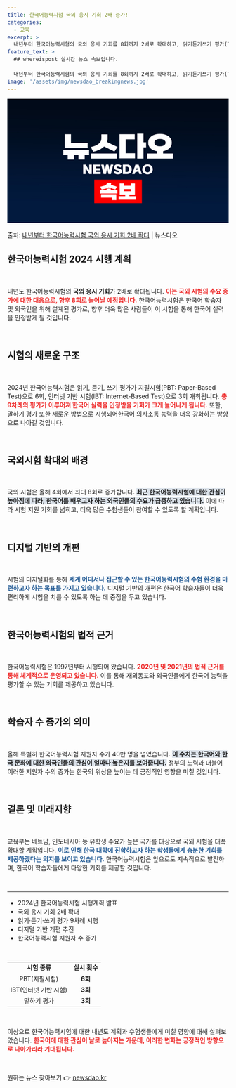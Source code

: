 ```yaml
---
title: 한국어능력시험 국외 응시 기회 2배 증가!
categories:
  - 교육
excerpt: >
  내년부터 한국어능력시험의 국외 응시 기회를 8회까지 2배로 확대하고, 읽기듣기쓰기 평가(TOPIK ⅠⅡ)는 …
feature_text: >
  ## whereispost 실시간 뉴스 속보입니다.

  내년부터 한국어능력시험의 국외 응시 기회를 8회까지 2배로 확대하고, 읽기듣기쓰기 평가(TOPIK ⅠⅡ)는 …
image: '/assets/img/newsdao_breakingnews.jpg'
---
```


![뉴스다오 속보](/assets/img/newsdao_breakingnews.jpg)

<p>출처: <a href="https://newsdao.kr/2137" rel="dofollow">내년부터 한국어능력시험 국외 응시 기회 2배 확대</a> | 뉴스다오</p>

<h2 data-ke-size="size26">한국어능력시험 2024 시행 계획</h2>

<p data-ke-size="size16">&nbsp;</p>

내년도 한국어능력시험의 <b>국외 응시 기회</b>가 2배로 확대됩니다. <b><span style="color: #ee2323;">이는 국외 시험의 수요 증가에 대한 대응으로, 향후 8회로 늘어날 예정입니다.</span></b> 한국어능력시험은 한국어 학습자 및 외국인을 위해 설계된 평가로, 향후 더욱 많은 사람들이 이 시험을 통해 한국어 실력을 인정받게 될 것입니다. 

<p data-ke-size="size16">&nbsp;</p>

<h2 data-ke-size="size26">시험의 새로운 구조</h2>

<p data-ke-size="size16">&nbsp;</p>

2024년 한국어능력시험은 읽기, 듣기, 쓰기 평가가 지필시험(PBT: Paper-Based Test)으로 6회, 인터넷 기반 시험(IBT: Internet-Based Test)으로 3회 개최됩니다. <b><span style="color: #ee2323;">총 9차례의 평가가 이루어져 한국어 실력을 인정받을 기회가 크게 늘어나게 됩니다.</span></b> 또한, 말하기 평가 또한 새로운 방법으로 시행되어한국어 의사소통 능력을 더욱 강화하는 방향으로 나아갈 것입니다.

<p data-ke-size="size16">&nbsp;</p>

<h2 data-ke-size="size26">국외시험 확대의 배경</h2>

<p data-ke-size="size16">&nbsp;</p>

국외 시험은 올해 4회에서 최대 8회로 증가합니다. <b><span style="background-color: #21538527;">최근 한국어능력시험에 대한 관심이 높아짐에 따라, 한국어를 배우고자 하는 외국인들의 수요가 급증하고 있습니다.</span></b> 이에 따라 시험 지원 기회를 넓히고, 더욱 많은 수험생들이 참여할 수 있도록 할 계획입니다.

<p data-ke-size="size16">&nbsp;</p>

<h2 data-ke-size="size26">디지털 기반의 개편</h2>

<p data-ke-size="size16">&nbsp;</p>

시험의 디지털화를 통해 <b><span style="color: #1a5490;">세계 어디서나 접근할 수 있는 한국어능력시험의 수험 환경을 마련하고자 하는 목표를 가지고 있습니다.</span></b> 디지털 기반의 개편은 한국어 학습자들이 더욱 편리하게 시험을 치를 수 있도록 하는 데 중점을 두고 있습니다. 

<p data-ke-size="size16">&nbsp;</p>

<h2 data-ke-size="size26">한국어능력시험의 법적 근거</h2>

<p data-ke-size="size16">&nbsp;</p>

한국어능력시험은 1997년부터 시행되어 왔습니다. <b><span style="color: #ee2323;">2020년 및 2021년의 법적 근거를 통해 체계적으로 운영되고 있습니다.</span></b> 이를 통해 재외동포와 외국인들에게 한국어 능력을 평가할 수 있는 기회를 제공하고 있습니다. 

<p data-ke-size="size16">&nbsp;</p>

<h2 data-ke-size="size26">학습자 수 증가의 의미</h2>

<p data-ke-size="size16">&nbsp;</p>

올해 특별히 한국어능력시험 지원자 수가 40만 명을 넘었습니다. <b><span style="background-color: #21538527;">이 수치는 한국어와 한국 문화에 대한 외국인들의 관심이 얼마나 높은지를 보여줍니다.</span></b> 정부의 노력과 더불어 이러한 지원자 수의 증가는 한국의 위상을 높이는 데 긍정적인 영향을 미칠 것입니다. 

<p data-ke-size="size16">&nbsp;</p>

<h2 data-ke-size="size26">결론 및 미래지향</h2>

<p data-ke-size="size16">&nbsp;</p>

교육부는 베트남, 인도네시아 등 유학생 수요가 높은 국가를 대상으로 국외 시험을 대폭 확대할 계획입니다. <b><span style="color: #1a5490;">이로 인해 한국 대학에 진학하고자 하는 학생들에게 충분한 기회를 제공하겠다는 의지를 보이고 있습니다.</span></b> 한국어능력시험은 앞으로도 지속적으로 발전하며, 한국어 학습자들에게 다양한 기회를 제공할 것입니다. 

<p data-ke-size="size16">&nbsp;</p>

<hr>

<ul>
    <li>2024년 한국어능력시험 시행계획 발표</li>
    <li>국외 응시 기회 2배 확대</li>
    <li>읽기·듣기·쓰기 평가 9차례 시행</li>
    <li>디지털 기반 개편 추진</li>
    <li>한국어능력시험 지원자 수 증가</li>
</ul>

<p data-ke-size="size16">&nbsp;</p>

<table>
    <tr>
        <td style="text-align: center; height: 17px;"><b>시험 종류</b></td>
        <td style="text-align: center; height: 17px;"><b>실시 횟수</b></td>
    </tr>
    <tr>
        <td style="text-align: center; height: 17px;">PBT(지필시험)</td>
        <td style="text-align: center; height: 17px;"><b>6회</b></td>
    </tr>
    <tr>
        <td style="text-align: center; height: 17px;">IBT(인터넷 기반 시험)</td>
        <td style="text-align: center; height: 17px;"><b>3회</b></td>
    </tr>
    <tr>
        <td style="text-align: center; height: 17px;">말하기 평가</td>
        <td style="text-align: center; height: 17px;"><b>3회</b></td>
    </tr>
</table>

<p data-ke-size="size16">&nbsp;</p>

이상으로 한국어능력시험에 대한 내년도 계획과 수험생들에게 미칠 영향에 대해 살펴보았습니다. <b><span style="color: #ee2323;">한국어에 대한 관심이 날로 높아지는 가운데, 이러한 변화는 긍정적인 방향으로 나아가리라 기대됩니다.</span></b> 

<p data-ke-size="size16">&nbsp;</p> 

원하는 뉴스 찾아보기 👉 <a href="https://newsdao.kr" rel="dofollow">newsdao.kr</a>


